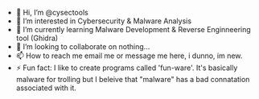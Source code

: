 - 👋 Hi, I’m @cysectools
- 👀 I’m interested in Cybersecurity & Malware Analysis
- 🌱 I’m currently learning Malware Development & Reverse Enginneering tool (Ghidra)
- 💞️ I’m looking to collaborate on nothing...
- 📫 How to reach me email me or message me here, i dunno, im new.
- ⚡ Fun fact: I like to create programs called 'fun-ware'. It's basically malware for trolling but I beleive that "malware" has a bad connatation associated with it.

<!---
cysectools/cysectools is a ✨ special ✨ repository because its `README.md` (this file) appears on your GitHub profile.
You can click the Preview link to take a look at your changes.
--->
